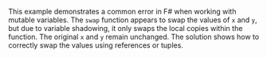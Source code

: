 This example demonstrates a common error in F# when working with mutable variables. The `swap` function appears to swap the values of `x` and `y`, but due to variable shadowing, it only swaps the local copies within the function.  The original `x` and `y` remain unchanged. The solution shows how to correctly swap the values using references or tuples.